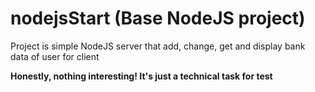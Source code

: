 # nodejsStart (Base NodeJS project)


Project is simple NodeJS server that add, change, get and display bank data of user for client

**Honestly, nothing interesting! It's just a technical task for test**
